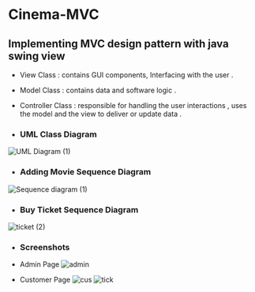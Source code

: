# Cinema-MVC
## Implementing MVC design pattern with java swing view

- View Class : contains GUI components, Interfacing with the user . 
- Model Class : contains data and software logic . 
- Controller Class : responsible for handling the user interactions , uses the model and the view to deliver or update data .  

- ### UML Class Diagram
![UML Diagram (1)](https://user-images.githubusercontent.com/109099521/195623611-7c31a94f-f511-43aa-8bbe-ba04f3bf5ff3.png)


- ### Adding Movie Sequence Diagram
![Sequence diagram (1)](https://user-images.githubusercontent.com/32411364/195854979-0aa21d9e-0f2a-4c94-81ee-f4ba2dd47fca.jpeg)



- ### Buy Ticket Sequence Diagram
![ticket (2)](https://user-images.githubusercontent.com/32411364/195858222-63c086cf-bc80-4917-9213-4b928612a992.jpeg)



- ### Screenshots

- Admin Page 
![admin](https://user-images.githubusercontent.com/32411364/195859680-603dfcf6-d232-44e8-83ca-6ea5c12f2f20.PNG)

- Customer Page
![cus](https://user-images.githubusercontent.com/32411364/195859700-02d7d218-31d6-45ce-baa7-b83010ae8256.PNG)
![tick](https://user-images.githubusercontent.com/32411364/195859713-c35820d4-d8f8-4329-9dc4-33790ad5b84f.PNG)
